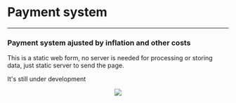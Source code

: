 # Payment system
---
### Payment system ajusted by inflation and other costs

This is a static web form, no server is needed for processing or storing data, just static server to send the page.

It's still under development

<p align="center">
<img src="https://repository-images.githubusercontent.com/894722622/fa2f64fc-4b95-40ba-a2f9-2c9ee6a162e5">
</p>

